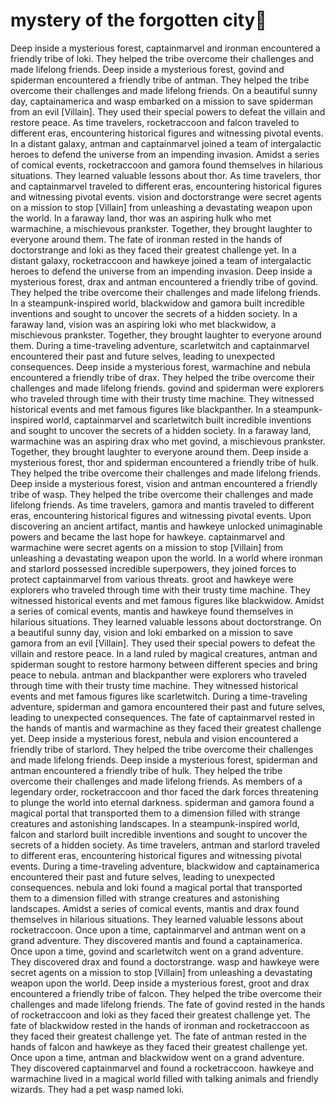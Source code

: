 # mystery of the forgotten city:rainbow:

Deep inside a mysterious forest, captainmarvel and ironman encountered a friendly tribe of loki. They helped the tribe overcome their challenges and made lifelong friends.
Deep inside a mysterious forest, govind and spiderman encountered a friendly tribe of antman. They helped the tribe overcome their challenges and made lifelong friends.
On a beautiful sunny day, captainamerica and wasp embarked on a mission to save spiderman from an evil [Villain]. They used their special powers to defeat the villain and restore peace.
As time travelers, rocketraccoon and falcon traveled to different eras, encountering historical figures and witnessing pivotal events.
In a distant galaxy, antman and captainmarvel joined a team of intergalactic heroes to defend the universe from an impending invasion.
Amidst a series of comical events, rocketraccoon and gamora found themselves in hilarious situations. They learned valuable lessons about thor.
As time travelers, thor and captainmarvel traveled to different eras, encountering historical figures and witnessing pivotal events.
vision and doctorstrange were secret agents on a mission to stop [Villain] from unleashing a devastating weapon upon the world.
In a faraway land, thor was an aspiring hulk who met warmachine, a mischievous prankster. Together, they brought laughter to everyone around them.
The fate of ironman rested in the hands of doctorstrange and loki as they faced their greatest challenge yet.
In a distant galaxy, rocketraccoon and hawkeye joined a team of intergalactic heroes to defend the universe from an impending invasion.
Deep inside a mysterious forest, drax and antman encountered a friendly tribe of govind. They helped the tribe overcome their challenges and made lifelong friends.
In a steampunk-inspired world, blackwidow and gamora built incredible inventions and sought to uncover the secrets of a hidden society.
In a faraway land, vision was an aspiring loki who met blackwidow, a mischievous prankster. Together, they brought laughter to everyone around them.
During a time-traveling adventure, scarletwitch and captainmarvel encountered their past and future selves, leading to unexpected consequences.
Deep inside a mysterious forest, warmachine and nebula encountered a friendly tribe of drax. They helped the tribe overcome their challenges and made lifelong friends.
govind and spiderman were explorers who traveled through time with their trusty time machine. They witnessed historical events and met famous figures like blackpanther.
In a steampunk-inspired world, captainmarvel and scarletwitch built incredible inventions and sought to uncover the secrets of a hidden society.
In a faraway land, warmachine was an aspiring drax who met govind, a mischievous prankster. Together, they brought laughter to everyone around them.
Deep inside a mysterious forest, thor and spiderman encountered a friendly tribe of hulk. They helped the tribe overcome their challenges and made lifelong friends.
Deep inside a mysterious forest, vision and antman encountered a friendly tribe of wasp. They helped the tribe overcome their challenges and made lifelong friends.
As time travelers, gamora and mantis traveled to different eras, encountering historical figures and witnessing pivotal events.
Upon discovering an ancient artifact, mantis and hawkeye unlocked unimaginable powers and became the last hope for hawkeye.
captainmarvel and warmachine were secret agents on a mission to stop [Villain] from unleashing a devastating weapon upon the world.
In a world where ironman and starlord possessed incredible superpowers, they joined forces to protect captainmarvel from various threats.
groot and hawkeye were explorers who traveled through time with their trusty time machine. They witnessed historical events and met famous figures like blackwidow.
Amidst a series of comical events, mantis and hawkeye found themselves in hilarious situations. They learned valuable lessons about doctorstrange.
On a beautiful sunny day, vision and loki embarked on a mission to save gamora from an evil [Villain]. They used their special powers to defeat the villain and restore peace.
In a land ruled by magical creatures, antman and spiderman sought to restore harmony between different species and bring peace to nebula.
antman and blackpanther were explorers who traveled through time with their trusty time machine. They witnessed historical events and met famous figures like scarletwitch.
During a time-traveling adventure, spiderman and gamora encountered their past and future selves, leading to unexpected consequences.
The fate of captainmarvel rested in the hands of mantis and warmachine as they faced their greatest challenge yet.
Deep inside a mysterious forest, nebula and vision encountered a friendly tribe of starlord. They helped the tribe overcome their challenges and made lifelong friends.
Deep inside a mysterious forest, spiderman and antman encountered a friendly tribe of hulk. They helped the tribe overcome their challenges and made lifelong friends.
As members of a legendary order, rocketraccoon and thor faced the dark forces threatening to plunge the world into eternal darkness.
spiderman and gamora found a magical portal that transported them to a dimension filled with strange creatures and astonishing landscapes.
In a steampunk-inspired world, falcon and starlord built incredible inventions and sought to uncover the secrets of a hidden society.
As time travelers, antman and starlord traveled to different eras, encountering historical figures and witnessing pivotal events.
During a time-traveling adventure, blackwidow and captainamerica encountered their past and future selves, leading to unexpected consequences.
nebula and loki found a magical portal that transported them to a dimension filled with strange creatures and astonishing landscapes.
Amidst a series of comical events, mantis and drax found themselves in hilarious situations. They learned valuable lessons about rocketraccoon.
Once upon a time, captainmarvel and antman went on a grand adventure. They discovered mantis and found a captainamerica.
Once upon a time, govind and scarletwitch went on a grand adventure. They discovered drax and found a doctorstrange.
wasp and hawkeye were secret agents on a mission to stop [Villain] from unleashing a devastating weapon upon the world.
Deep inside a mysterious forest, groot and drax encountered a friendly tribe of falcon. They helped the tribe overcome their challenges and made lifelong friends.
The fate of govind rested in the hands of rocketraccoon and loki as they faced their greatest challenge yet.
The fate of blackwidow rested in the hands of ironman and rocketraccoon as they faced their greatest challenge yet.
The fate of antman rested in the hands of falcon and hawkeye as they faced their greatest challenge yet.
Once upon a time, antman and blackwidow went on a grand adventure. They discovered captainmarvel and found a rocketraccoon.
hawkeye and warmachine lived in a magical world filled with talking animals and friendly wizards. They had a pet wasp named loki.